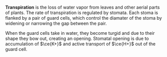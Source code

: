**Transpiration** is the loss of water vapor from leaves and other aerial parts of plants. The rate of transpiration is regulated by stomata. Each stoma is flanked by a pair of guard cells, which control the diamater of the stoma by widening or narrowing the gap between the pair. 

When the guard cells take in water, they become turgid and due to their shape they bow out, creating an opening. Stomatal opening is due to accumulation of $\ce{K+}$ and active transport of $\ce{H+}$ out of the guard cell.